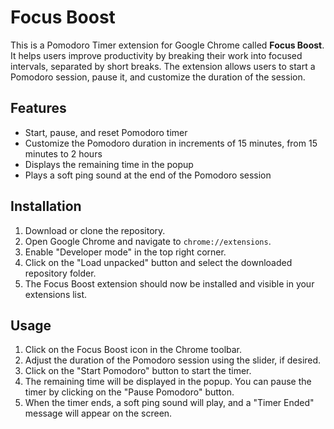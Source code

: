 # Focus Boost
This is a Pomodoro Timer extension for Google Chrome called **Focus Boost**. It helps users improve productivity by breaking their work into focused intervals, separated by short breaks. The extension allows users to start a Pomodoro session, pause it, and customize the duration of the session.

## Features

- Start, pause, and reset Pomodoro timer
- Customize the Pomodoro duration in increments of 15 minutes, from 15 minutes to 2 hours
- Displays the remaining time in the popup
- Plays a soft ping sound at the end of the Pomodoro session

## Installation

1. Download or clone the repository.
2. Open Google Chrome and navigate to `chrome://extensions`.
3. Enable "Developer mode" in the top right corner.
4. Click on the "Load unpacked" button and select the downloaded repository folder.
5. The Focus Boost extension should now be installed and visible in your extensions list.

## Usage

1. Click on the Focus Boost icon in the Chrome toolbar.
2. Adjust the duration of the Pomodoro session using the slider, if desired.
3. Click on the "Start Pomodoro" button to start the timer.
4. The remaining time will be displayed in the popup. You can pause the timer by clicking on the "Pause Pomodoro" button.
5. When the timer ends, a soft ping sound will play, and a "Timer Ended" message will appear on the screen.
